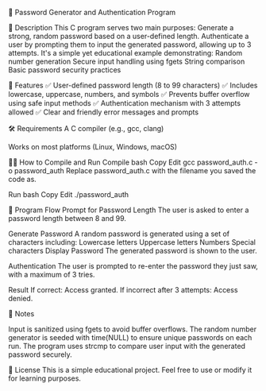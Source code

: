 🔐 Password Generator and Authentication Program

📝 Description
This C program serves two main purposes:
Generate a strong, random password based on a user-defined length.
Authenticate a user by prompting them to input the generated password, allowing up to 3 attempts.
It's a simple yet educational example demonstrating:
Random number generation
Secure input handling using fgets
String comparison
Basic password security practices


📂 Features
✅ User-defined password length (8 to 99 characters)
✅ Includes lowercase, uppercase, numbers, and symbols
✅ Prevents buffer overflow using safe input methods
✅ Authentication mechanism with 3 attempts allowed
✅ Clear and friendly error messages and prompts


🛠️ Requirements
A C compiler (e.g., gcc, clang)

Works on most platforms (Linux, Windows, macOS)


🧑‍💻 How to Compile and Run
Compile
bash
Copy
Edit
gcc password_auth.c -o password_auth
Replace password_auth.c with the filename you saved the code as.

Run
bash
Copy
Edit
./password_auth


🚀 Program Flow
Prompt for Password Length
The user is asked to enter a password length between 8 and 99.

Generate Password
A random password is generated using a set of characters including:
Lowercase letters
Uppercase letters
Numbers
Special characters
Display Password
The generated password is shown to the user.


Authentication
The user is prompted to re-enter the password they just saw, with a maximum of 3 tries.


Result
If correct: Access granted.
If incorrect after 3 attempts: Access denied.


📌 Notes

Input is sanitized using fgets to avoid buffer overflows.
The random number generator is seeded with time(NULL) to ensure unique passwords on each run.
The program uses strcmp to compare user input with the generated password securely.

      
📃 License
This is a simple educational project. Feel free to use or modify it for learning purposes.
